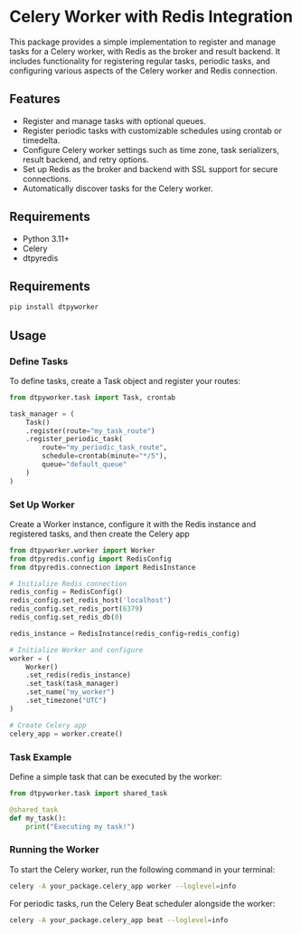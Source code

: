 # Celery Worker with Redis Integration

This package provides a simple implementation to register and manage tasks for a Celery worker, with Redis as the broker and result backend. It includes functionality for registering regular tasks, periodic tasks, and configuring various aspects of the Celery worker and Redis connection.

## Features

- Register and manage tasks with optional queues.
- Register periodic tasks with customizable schedules using crontab or timedelta.
- Configure Celery worker settings such as time zone, task serializers, result backend, and retry options.
- Set up Redis as the broker and backend with SSL support for secure connections.
- Automatically discover tasks for the Celery worker.

## Requirements

- Python 3.11+
- Celery
- dtpyredis

## Requirements

```bash
pip install dtpyworker
```

## Usage

### Define Tasks

To define tasks, create a Task object and register your routes:

```python
from dtpyworker.task import Task, crontab

task_manager = (
    Task()
    .register(route="my_task_route")
    .register_periodic_task(
        route="my_periodic_task_route",
        schedule=crontab(minute="*/5"),
        queue="default_queue"
    )
)
```

### Set Up Worker

Create a Worker instance, configure it with the Redis instance and registered tasks, and then create the Celery app

```python
from dtpyworker.worker import Worker
from dtpyredis.config import RedisConfig
from dtpyredis.connection import RedisInstance

# Initialize Redis connection
redis_config = RedisConfig()
redis_config.set_redis_host('localhost')
redis_config.set_redis_port(6379)
redis_config.set_redis_db(0)

redis_instance = RedisInstance(redis_config=redis_config)

# Initialize Worker and configure
worker = (
    Worker()
    .set_redis(redis_instance)
    .set_task(task_manager)
    .set_name("my_worker")
    .set_timezone("UTC")
)

# Create Celery app
celery_app = worker.create()
```

### Task Example

Define a simple task that can be executed by the worker:

```python
from dtpyworker.task import shared_task

@shared_task
def my_task():
    print("Executing my task!")
```

### Running the Worker

To start the Celery worker, run the following command in your terminal:

```bash
celery -A your_package.celery_app worker --loglevel=info
```

For periodic tasks, run the Celery Beat scheduler alongside the worker:

```bash
celery -A your_package.celery_app beat --loglevel=info
```
